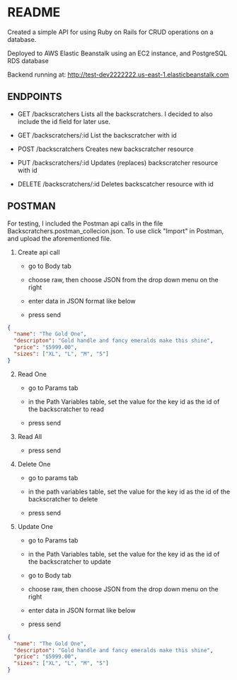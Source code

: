 # README

Created a simple API for using Ruby on Rails for CRUD operations on a database.

Deployed to AWS Elastic Beanstalk using an EC2 instance, and PostgreSQL RDS database

Backend running at:
http://test-dev2222222.us-east-1.elasticbeanstalk.com

## ENDPOINTS

- GET /backscratchers
  Lists all the backscratchers. I decided to also include the id field for later use.

- GET /backscratchers/:id
  List the backscratcher with id

- POST /backscratchers
  Creates new backscratcher resource

- PUT /backscratchers/:id
  Updates (replaces) backscratcher resource with id

- DELETE /backscratchers/:id
  Deletes backscatcher resource with id

## POSTMAN

For testing, I included the Postman api calls in the file Backscratchers.postman_collecion.json. To use click "Import" in Postman, and upload the aforementioned file.

1. Create api call

   - go to Body tab

   - choose raw, then choose JSON from the drop down menu on the right

   - enter data in JSON format like below

   - press send

```json
{
  "name": "The Gold One",
  "descripton": "Gold handle and fancy emeralds make this shine",
  "price": "$5999.00",
  "sizes": ["XL", "L", "M", "S"]
}
```

2. Read One

   - go to Params tab

   - in the Path Variables table, set the value for the key id as the id of the backscratcher to read

   - press send

3. Read All

   - press send

4. Delete One

   - go to params tab

   - in the path variables table, set the value for the key id as the id of the backscratcher to delete

   - press send

5. Update One

   - go to Params tab

   - in the Path Variables table, set the value for the key id as the id of the backscratcher to update

   - go to Body tab

   - choose raw, then choose JSON from the drop down menu on the right

   - enter data in JSON format like below

   - press send

```json
{
  "name": "The Gold One",
  "descripton": "Gold handle and fancy emeralds make this shine",
  "price": "$5999.00",
  "sizes": ["XL", "L", "M", "S"]
}
```
